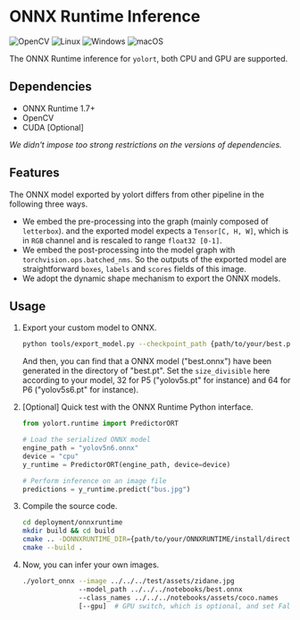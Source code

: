# ONNX Runtime Inference

![OpenCV](https://img.shields.io/badge/OpenCV-27338e?style=for-the-badge&logo=OpenCV&logoColor=white) ![Linux](https://img.shields.io/badge/Linux-FCC624?style=for-the-badge&logo=linux&logoColor=black) ![Windows](https://img.shields.io/badge/Windows-0078D6?style=for-the-badge&logo=windows&logoColor=white) ![macOS](https://img.shields.io/badge/NVIDIA-76B900?style=for-the-badge&logo=nvidia&logoColor=white)

The ONNX Runtime inference for `yolort`, both CPU and GPU are supported.

## Dependencies

- ONNX Runtime 1.7+
- OpenCV
- CUDA \[Optional\]

*We didn't impose too strong restrictions on the versions of dependencies.*

## Features

The ONNX model exported by yolort differs from other pipeline in the following three ways.

- We embed the pre-processing into the graph (mainly composed of `letterbox`). and the exported model expects a `Tensor[C, H, W]`, which is in `RGB` channel and is rescaled to range `float32 [0-1]`.
- We embed the post-processing into the model graph with `torchvision.ops.batched_nms`. So the outputs of the exported model are straightforward `boxes`, `labels` and `scores` fields of this image.
- We adopt the dynamic shape mechanism to export the ONNX models.

## Usage

1. Export your custom model to ONNX.

   ```bash
   python tools/export_model.py --checkpoint_path {path/to/your/best.pt} --size_divisible 32/64
   ```

   And then, you can find that a ONNX model ("best.onnx") have been generated in the directory of "best.pt". Set the `size_divisible` here according to your model, 32 for P5 ("yolov5s.pt" for instance) and 64 for P6 ("yolov5s6.pt" for instance).

1. \[Optional\] Quick test with the ONNX Runtime Python interface.

   ```python
   from yolort.runtime import PredictorORT

   # Load the serialized ONNX model
   engine_path = "yolov5n6.onnx"
   device = "cpu"
   y_runtime = PredictorORT(engine_path, device=device)

   # Perform inference on an image file
   predictions = y_runtime.predict("bus.jpg")
   ```

1. Compile the source code.

   ```bash
   cd deployment/onnxruntime
   mkdir build && cd build
   cmake .. -DONNXRUNTIME_DIR={path/to/your/ONNXRUNTIME/install/director}
   cmake --build .
   ```

1. Now, you can infer your own images.

   ```bash
   ./yolort_onnx --image ../../../test/assets/zidane.jpg
                 --model_path ../../../notebooks/best.onnx
                 --class_names ../../../notebooks/assets/coco.names
                 [--gpu]  # GPU switch, which is optional, and set False as default
   ```
